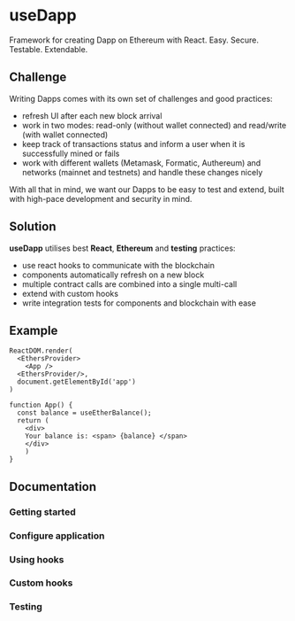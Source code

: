 # useDapp

Framework for creating Dapp on Ethereum with React.
Easy. Secure. Testable. Extendable.

## Challenge

Writing Dapps comes with its own set of challenges and good practices:

- refresh UI after each new block arrival
- work in two modes: read-only (without wallet connected) and read/write (with wallet connected)
- keep track of transactions status and inform a user when it is successfully mined or fails
- work with different wallets (Metamask, Formatic, Authereum) and networks (mainnet and testnets) and handle these changes nicely

With all that in mind, we want our Dapps to be easy to test and extend, built with high-pace development and security in mind.

## Solution

**useDapp** utilises best **React**, **Ethereum** and **testing** practices:

- use react hooks to communicate with the blockchain
- components automatically refresh on a new block
- multiple contract calls are combined into a single multi-call
- extend with custom hooks
- write integration tests for components and blockchain with ease

## Example

```tsx
ReactDOM.render(
  <EthersProvider>
    <App />
  <EthersProvider/>,
  document.getElementById('app')
)

function App() {
  const balance = useEtherBalance();
  return (
    <div>
    Your balance is: <span> {balance} </span>
    </div>
    )
}
```

## Documentation
### Getting started
### Configure application
### Using hooks
### Custom hooks
### Testing
